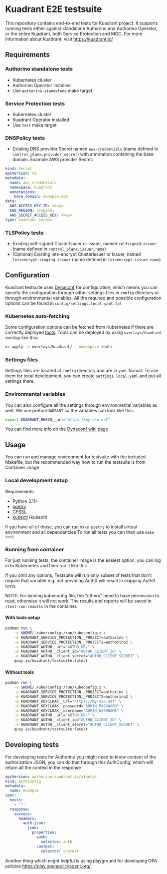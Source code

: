 # Kuadrant E2E testsuite

This repository contains end-to-end tests for Kuadrant project. It supports running tests either against standalone Authorino and Authorino Operator, or the entire Kuadrant, both Service Protection and MGC. For more information about Kuadrant, visit https://kuadrant.io/

## Requirements

### Authorino standalone tests
* Kubernetes cluster
* Authorino Operator installed
* Use `authorino-standalone` make target

### Service Protection tests
* Kubernetes cluster
* Kuadrant Operator installed
* Use `test` make target

### DNSPolicy tests
* Existing DNS provider Secret named `aws-credentials` (name defined in `control_plane.provider_secret`) with annotation containing the base domain. Example AWS provider Secret:
```yaml
kind: Secret
apiVersion: v1
metadata:
  name: aws-credentials
  namespace: kuadrant
  annotations:
    base_domain: example.com
data:
  AWS_ACCESS_KEY_ID: <key>
  AWS_REGION: <region>
  AWS_SECRET_ACCESS_KEY: <key>
type: kuadrant.io/aws
```

### TLSPolicy tests
* Existing self-signed ClusterIssuer or Issuer, named `selfsigned-issuer` (name defined in `control_plane.issuer.name`)
* (Optional) Existing lets-encrypt ClusterIssuer or Issuer, named `letsencrypt-staging-issuer` (name defined in `letsencrypt.issuer.name`)

## Configuration

Kuadrant testsuite uses [Dynaconf](https://www.dynaconf.com/) for configuration, which means you can specify the configuration through either settings files in `config` directory or through environmental variables. 
All the required and possible configuration options can be found in `config/settings.local.yaml.tpl`

### Kubernetes auto-fetching

Some configuration options can be fetched from Kubernetes if there are correctly deployed [tools](https://github.com/3scale-qe/tools).
Tools can be deployed by using `overlays/kuadrant` overlay like this:
```bash
oc apply -k overlays/kuadrant/ --namespace tools
```

### Settings files

Settings files are located at `config` directory and are in `yaml` format. To use them for local development, you can create `settings.local.yaml` and put all settings there.

### Environmental variables

You can also configure all the settings through environmental variables as well. We use prefix `KUADRANT` so the variables can look like this:
```bash
export KUADRANT_RHSSO__url="https://my-sso.net"
```
You can find more info on the [Dynaconf wiki page](https://www.dynaconf.com/envvars/)

## Usage

You can run and manage environment for testsuite with the included Makefile, but the recommended way how to run the testsuite is from Container image

### Local development setup

Requirements:
* Python 3.11+
* [poetry](https://python-poetry.org/)
* [CFSSL](https://github.com/cloudflare/cfssl)
* [kubectl](https://kubernetes.io/docs/reference/kubectl/) (kubectl)

If you have all of those, you can run ```make poetry``` to install virtual environment and all dependencies
To run all tests you can then use ```make test```

### Running from container

For just running tests, the container image is the easiest option, you can log in to Kubernetes and then run it like this

If you omit any options, Testsuite will run only subset of tests that don't require that variable e.g. not providing Auth0 will result in skipping Auth0 tests.

NOTE: For binding kubeconfig file, the "others" need to have permission to read, otherwise it will not work.
The results and reports will be saved in `/test-run-results` in the container.

#### With tools setup

```bash
podman run \
	-v $HOME/.kube/config:/run/kubeconfig:z \
	-e KUADRANT_SERVICE_PROTECTION__PROJECT=authorino \
	-e KUADRANT_SERVICE_PROTECTION__PROJECT2=authorino2 \
	-e KUADRANT_AUTH0__url="AUTH0_URL" \
	-e KUADRANT_AUTH0__client_id="AUTH0_CLIENT_ID" \
	-e KUADRANT_AUTH0__client_secret="AUTH0_CLIENT_SECRET" \	
	quay.io/kuadrant/testsuite:latest
```

#### Without tools

```bash
podman run \
	-v $HOME/.kube/config:/run/kubeconfig:z \
	-e KUADRANT_SERVICE_PROTECTION__PROJECT=authorino \
	-e KUADRANT_SERVICE_PROTECTION__PROJECT2=authorino2 \
	-e KUADRANT_KEYCLOAK__url="https://my-sso.net" \
	-e KUADRANT_KEYCLOAK__password="ADMIN_PASSWORD" \
	-e KUADRANT_KEYCLOAK__username="ADMIN_USERNAME" \
	-e KUADRANT_AUTH0__url="AUTH0_URL" \
	-e KUADRANT_AUTH0__client_id="AUTH0_CLIENT_ID" \
	-e KUADRANT_AUTH0__client_secret="AUTH0_CLIENT_SECRET" \
	quay.io/kuadrant/testsuite:latest
```

## Developing tests

For developing tests for Authorino you might need to know content of the authorization JSON, you can do that through this AuthConfig, which will return all the context in the response

```yaml
apiVersion: authorino.kuadrant.io/v1beta3
kind: AuthConfig
metadata:
  name: example
spec:
  hosts:
    - '*'
  response:
    success:
      headers:
        auth-json:
          json:
            properties:
              auth:
                selector: auth
              context:
                selector: context
```

Another thing which might helpful is using playground for developing OPA policies https://play.openpolicyagent.org/.
